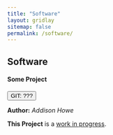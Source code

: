 ```yaml
---
title: "Software"
layout: gridlay
sitemap: false
permalink: /software/
---
```


<style>
img{
  border-radius: 10px;
}
iframe {
  width: 175px;
  display: inline;
  vertical-align:middle;
  <!-- margin-bottom:5px; -->
  <!-- margin-left:5px; -->
  <!-- border: 1px solid red; -->
}
.col-md-3 {
  margin:0;
  padding:0;
  margin-top:10px;
  margin-bottom:10px;
  display:block;
  overflow:hidden;
  text-align:center;
  display: table-cell;
  height: auto;
  float: none;
  background:white;
  border-radius:20px;
  <!-- border: 1px solid black; -->
}
</style>

## Software

<div class="jumbotron">
<div class="row align-items-end">
<div class="col-md-9 col-sm-12">
<h4><b>Some Project</b></h4>
<a href="https://github.com/AddisonHowe" target="_blank"><button class="btn btn-primary btn-sm">GIT: ???</button></a>

<b>Author:</b>
<i>Addison Howe</i>

<b>This Project</b> is a <a href="https://github.com/AddisonHowe" target="_blank">work in progress</a>.
